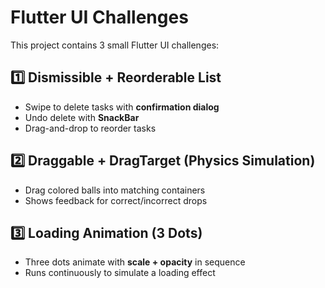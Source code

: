 # Flutter UI Challenges

This project contains 3 small Flutter UI challenges:

## 1️⃣ Dismissible + Reorderable List
- Swipe to delete tasks with **confirmation dialog**  
- Undo delete with **SnackBar**  
- Drag-and-drop to reorder tasks  

## 2️⃣ Draggable + DragTarget (Physics Simulation)
- Drag colored balls into matching containers  
- Shows feedback for correct/incorrect drops  

## 3️⃣ Loading Animation (3 Dots)
- Three dots animate with **scale + opacity** in sequence  
- Runs continuously to simulate a loading effect  
